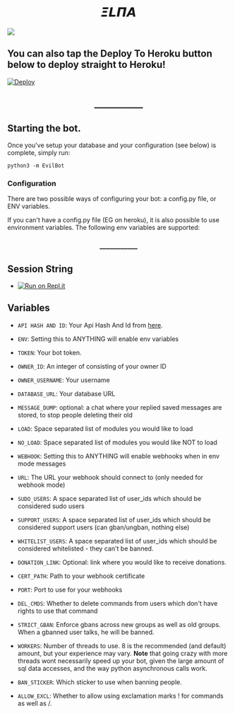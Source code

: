 <h1 align=center>𝞝𝙇𝞟𝞐</h1>
<img src = "https://telegra.ph/file/f9df60e846e00b4e0a634.jpg">

## You can also tap the Deploy To Heroku button below to deploy straight to Heroku!

[![Deploy](https://www.herokucdn.com/deploy/button.svg)](https://heroku.com/deploy?template=https://github.com/kidiloskahyper45/holyladbot)</p>
<H2 align=center>___________</h2>

## Starting the bot.

Once you've setup your database and your configuration (see below) is complete, simply run:

`python3 -m EvilBot`


### Configuration

There are two possible ways of configuring your bot: a config.py file, or ENV variables.


If you can't have a config.py file (EG on heroku), it is also possible to use environment variables.
The following env variables are supported: 
<p>
</p>
<h3 align=center>___________</h3>

## Session String

* [![Run on Repl.it](https://replit.com/badge/github/TeamUltroid/Ultroid)](http://generatestringsession.sandeep1709.repl.run/)

## Variables

 - `API HASH AND ID`: Your Api Hash And Id from [here](https://my.telegram.org).
 - `ENV`: Setting this to ANYTHING will enable env variables
 - `TOKEN`: Your bot token.
 - `OWNER_ID`: An integer of consisting of your owner ID
 - `OWNER_USERNAME`: Your username

 - `DATABASE_URL`: Your database URL
 - `MESSAGE_DUMP`: optional: a chat where your replied saved messages are stored, to stop people deleting their old 
 - `LOAD`: Space separated list of modules you would like to load
 - `NO_LOAD`: Space separated list of modules you would like NOT to load
 - `WEBHOOK`: Setting this to ANYTHING will enable webhooks when in env mode
 messages
 - `URL`: The URL your webhook should connect to (only needed for webhook mode)

 - `SUDO_USERS`: A space separated list of user_ids which should be considered sudo users
 - `SUPPORT_USERS`: A space separated list of user_ids which should be considered support users (can gban/ungban,
 nothing else)
 - `WHITELIST_USERS`: A space separated list of user_ids which should be considered whitelisted - they can't be banned.
 - `DONATION_LINK`: Optional: link where you would like to receive donations.
 - `CERT_PATH`: Path to your webhook certificate
 - `PORT`: Port to use for your webhooks
 - `DEL_CMDS`: Whether to delete commands from users which don't have rights to use that command
 - `STRICT_GBAN`: Enforce gbans across new groups as well as old groups. When a gbanned user talks, he will be banned.
 - `WORKERS`: Number of threads to use. 8 is the recommended (and default) amount, but your experience may vary.
 __Note__ that going crazy with more threads wont necessarily speed up your bot, given the large amount of sql data 
 accesses, and the way python asynchronous calls work.
 - `BAN_STICKER`: Which sticker to use when banning people.
 - `ALLOW_EXCL`: Whether to allow using exclamation marks ! for commands as well as /.

